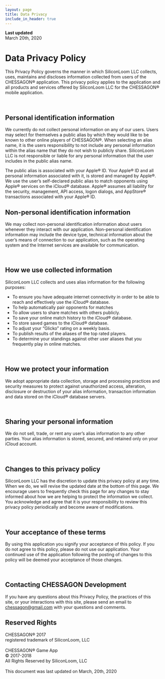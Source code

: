 ```yaml
---
layout: page
title: Data Privacy
include_in_header: true
---
```


**Last updated**  
March 20th, 2020

# Data Privacy Policy
This Privacy Policy governs the manner in which SiliconLoom LLC collects, uses, maintains and discloses information collected from users of the CHESSAGON® application. This privacy policy applies to the application and all products and services offered by SiliconLoom LLC for the CHESSAGON® mobile application.

<br>

## Personal identification information
We currently do not collect personal information on any of our users. Users may select for themselves a public alias by which they would like to be known to other online players of CHESSAGON®.  When selecting an alias name, it is the users responsibility to not include any personal information within the alias name that they do not wish to publicly share.  SiliconLoom LLC is not responsible or liable for any personal information that the user includes in the public alias name. 

The public  alias is associated with your Apple® ID.  Your Apple® ID and all personal information associated with it, is stored and managed by Apple®.  We use the user’s self-declared public alias to match opponents using Apple® services on the iCloud® database.  Apple® assumes all liability for the security, management, API access, logon dialogs, and AppStore® transactions associated with your Apple® ID.
<br>

## Non-personal identification information
We may collect non-personal identification information about users whenever they interact with our application.  Non-personal identification information may include the device type, technical information about the user’s means of connection to our application, such as the operating system and the Internet services are available for communication.

<br>

## How we use collected information
SiliconLoom LLC collects and uses alias information for the following purposes:

* To ensure you have adequate internet connectivity in order to be able to reach and effectively use the iCloud® database.
* To help automatically pair opponents for matches
* To allow users to share matches with others publicly.
* To save your online match history to the iCloud® database.
* To store saved games to the iCloud® database.
* To adjust your “Glicko” rating on a weekly basis.
* To publish results of the aliases of the top rated players.
* To determine your standings against other user aliases that you frequently play in online matches.

<br>

## How we protect your information
We adopt appropriate data collection, storage and processing practices and security measures to protect against unauthorized access, alteration, disclosure or destruction of your alias information, transaction information and data stored on the iCloud® database servers.

<br>

## Sharing your personal information
We do not sell, trade, or rent any user’s alias information to any other parties. Your alias information is stored, secured, and retained only on your iCloud account.

<br>

## Changes to this privacy policy
SiliconLoom LLC has the discretion to update this privacy policy at any time. When we do, we will revise the updated date at the bottom of this page. We encourage users to frequently check this page for any changes to stay informed about how we are helping to protect the information we collect. You acknowledge and agree that it is your responsibility to review this privacy policy periodically and become aware of modifications.

<br>

## Your acceptance of these terms
By using this application you signify your acceptance of this policy. If you do not agree to this policy, please do not use our application. Your continued use of the application following the posting of changes to this policy will be deemed your acceptance of those changes.

<br>

## Contacting CHESSAGON Development
If you have any questions about this Privacy Policy, the practices of this site, or your interactions with this site, please send an email to  chessagon@gmail.com with your questions and comments.

## Reserved Rights
CHESSAGON® 2017
<br>
registered trademark of SiliconLoom, LLC
<br>
<br>
CHESSAGON® Game App
<br>
© 2017-2018 
<br>
All Rights Reserved by SiliconLoom, LLC
<br>
<br>
This document was last updated on March, 20th, 2020

